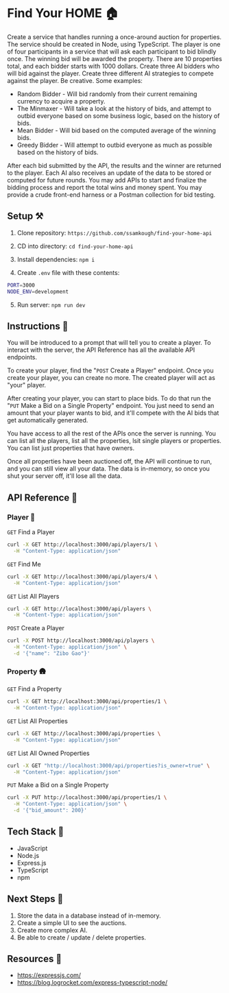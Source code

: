 # Find Your HOME 🏠

Create a service that handles running a once-around auction for properties. The service should be created in Node, using TypeScript. The player is one of four participants in a service that will ask each participant to bid blindly once. The winning bid will be awarded the property. There are 10 properties total, and each bidder starts with 1000 dollars. Create three AI bidders who will bid against the player. Create three different AI strategies to compete against the player. Be creative. Some examples:

- Random Bidder - Will bid randomly from their current remaining currency to acquire a property.
- The Minmaxer - Will take a look at the history of bids, and attempt to outbid everyone based on some business logic, based on the history of bids.
- Mean Bidder - Will bid based on the computed average of the winning bids.
- Greedy Bidder - Will attempt to outbid everyone as much as possible based on the history of bids.

After each bid submitted by the API, the results and the winner are returned to the player. Each AI also receives an update of the data to be stored or computed for future rounds. You may add APIs to start and finalize the bidding process and report the total wins and money spent. You may provide a crude front-end harness or a Postman collection for bid testing.

## Setup ⚒️

1. Clone repository: `https://github.com/ssamkough/find-your-home-api`

2. CD into directory: `cd find-your-home-api`

3. Install dependencies: `npm i`

4. Create `.env` file with these contents:

```bash
PORT=3000
NODE_ENV=development
```

5. Run server: `npm run dev`

## Instructions 📃

You will be introduced to a prompt that will tell you to create a player. To interact with the server, the API Reference has all the available API endpoints.

To create your player, find the "`POST` Create a Player" endpoint. Once you create your player, you can create no more. The created player will act as "your" player.

After creating your player, you can start to place bids. To do that run the "`PUT` Make a Bid on a Single Property" endpoint. You just need to send an amount that your player wants to bid, and it'll compete with the AI bids that get automatically generated.

You have access to all the rest of the APIs once the server is running. You can list all the players, list all the properties, lsit single players or properties. You can list just properties that have owners.

Once all properties have been auctioned off, the API will continue to run, and you can still view all your data. The data is in-memory, so once you shut your server off, it'll lose all the data.

## API Reference 📜

### Player 🧍

`GET` Find a Player

```bash
curl -X GET http://localhost:3000/api/players/1 \
  -H "Content-Type: application/json"
```

`GET` Find Me

```bash
curl -X GET http://localhost:3000/api/players/4 \
  -H "Content-Type: application/json"
```

`GET` List All Players

```bash
curl -X GET http://localhost:3000/api/players \
  -H "Content-Type: application/json"
```

`POST` Create a Player

```bash
curl -X POST http://localhost:3000/api/players \
  -H "Content-Type: application/json" \
  -d '{"name": "Zibo Gao"}'
```

### Property 🛖

`GET` Find a Property

```bash
curl -X GET http://localhost:3000/api/properties/1 \
  -H "Content-Type: application/json"
```

`GET` List All Properties

```bash
curl -X GET http://localhost:3000/api/properties \
  -H "Content-Type: application/json"
```

`GET` List All Owned Properties

```bash
curl -X GET "http://localhost:3000/api/properties?is_owner=true" \
  -H "Content-Type: application/json"
```

`PUT` Make a Bid on a Single Property

```bash
curl -X PUT http://localhost:3000/api/properties/1 \
  -H "Content-Type: application/json" \
  -d '{"bid_amount": 200}'
```

## Tech Stack 💾

- JavaScript
- Node.js
- Express.js
- TypeScript
- npm

## Next Steps 📐

1. Store the data in a database instead of in-memory.
2. Create a simple UI to see the auctions.
3. Create more complex AI.
4. Be able to create / update / delete properties.

## Resources 🎒

- https://expressjs.com/
- https://blog.logrocket.com/express-typescript-node/
